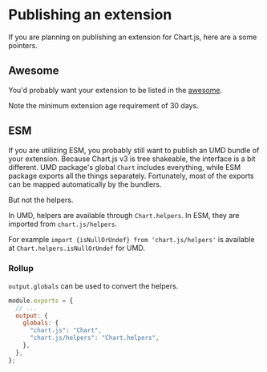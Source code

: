 # Publishing an extension

If you are planning on publishing an extension for Chart.js, here are a some pointers.

## Awesome

You'd probably want your extension to be listed in the [awesome](https://github.com/chartjs/awesome).

Note the minimum extension age requirement of 30 days.

## ESM

If you are utilizing ESM, you probably still want to publish an UMD bundle of your extension. Because Chart.js v3 is tree shakeable, the interface is a bit different.
UMD package's global `Chart` includes everything, while ESM package exports all the things separately.
Fortunately, most of the exports can be mapped automatically by the bundlers.

But not the helpers.

In UMD, helpers are available through `Chart.helpers`. In ESM, they are imported from `chart.js/helpers`.

For example `import {isNullOrUndef} from 'chart.js/helpers'` is available at `Chart.helpers.isNullOrUndef` for UMD.

### Rollup

`output.globals` can be used to convert the helpers.

```js
module.exports = {
  // ...
  output: {
    globals: {
      "chart.js": "Chart",
      "chart.js/helpers": "Chart.helpers",
    },
  },
};
```
